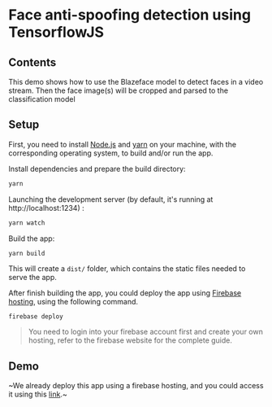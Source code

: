 # Face anti-spoofing detection using TensorflowJS

## Contents

This demo shows how to use the Blazeface model to detect faces in a video stream. Then the face image(s) will be cropped and parsed to the classification model

## Setup

First, you need to install [Node.js](https://nodejs.org/en/) and [yarn](https://classic.yarnpkg.com/en/docs/install/#debian-stable) on your machine, with the corresponding operating system, to build and/or run the app.
 
Install dependencies and prepare the build directory:

```sh
yarn
```

Launching the development server (by default, it's running at http://localhost:1234) :

```sh
yarn watch
```

Build the app:

```sh
yarn build
```
This will create a `dist/` folder, which contains the static files needed to serve the app.

After finish building the app, you could deploy the app using [Firebase hosting](https://console.firebase.google.com/), using the following command.
```shell script
firebase deploy
```

> You need to login into your firebase account first and create your own hosting, refer to the firebase website for the complete guide.

## Demo
~We already deploy this app using a firebase hosting, and you could access it using this [link](https://bit.ly/spoof-detection).~
